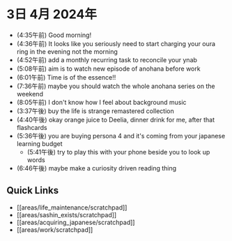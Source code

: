 # 3日 4月 2024年
- (4:35午前) Good morning!
- (4:36午前) It looks like you seriously need to start charging your oura ring in the evening not the morning
- (4:52午前) add a monthly recurring task to reconcile your ynab
- (5:08午前) aim is to watch new episode of anohana before work
- (6:01午前) Time is of the essence!!
- (7:36午前) maybe you should watch the whole anohana series on the weekend
- (8:05午前) I don't know how I feel about background music
- (3:37午後) buy the life is strange remastered collection
- (4:40午後) okay orange juice to Deelia, dinner drink for me, after that flashcards
- (5:36午後) you are buying persona 4 and it's coming from your japanese learning budget
  - (5:41午後) try to play this with your phone beside you to look up words
- (6:46午後) maybe make a curiosity driven reading thing









 



## Quick Links
- [[areas/life_maintenance/scratchpad]]
- [[areas/sashin_exists/scratchpad]]
- [[areas/acquiring_japanese/scratchpad]]
- [[areas/work/scratchpad]]
